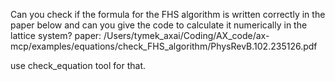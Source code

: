 Can you check if the formula for the FHS algorithm is written correctly in the paper below and can you give the code to calculate it numerically in the lattice system?
paper: /Users/tymek_axai/Coding/AX_code/ax-mcp/examples/equations/check_FHS_algorithm/PhysRevB.102.235126.pdf

use check_equation tool for that.
